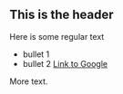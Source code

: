 ## This is the header

Here is some regular text
* bullet 1
* bullet 2
[Link to Google](http://www.google.com)

More text.

